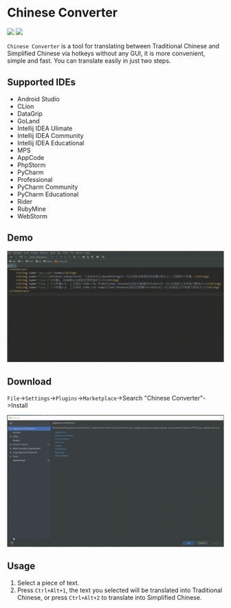 # Chinese Converter

[![](https://img.shields.io/badge/JetBrains-Intellij_Based-green.svg?style=flat-square)](https://pub.dev/packages/telebot)
[![](https://img.shields.io/badge/Version-2.0.0-blue.svg?style=flat-square)](https://dart.dev)

`Chinese Converter` is a tool for translating between Traditional Chinese and Simplified Chinese via hotkeys without any GUI, 
it is more convenient, simple and fast. You can translate easily in just two steps.

## Supported IDEs
+ Android Studio
+ CLion
+ DataGrip
+ GoLand
+ Intellij IDEA Ulimate
+ Intellij IDEA Community
+ Intellij IDEA Educational
+ MPS
+ AppCode
+ PhpStorm
+ PyCharm
+ Professional
+ PyCharm Community
+ PyCharm Educational
+ Rider
+ RubyMine
+ WebStorm

## Demo

![](demo/demo.gif)

## Download

`File`->`Settings`->`Plugins`->`Marketplace`->Search "Chinese Converter"->Install

![](demo/download.gif)

## Usage

1. Select a piece of text.
2. Press `Ctrl+Alt+1`, the text you selected will be translated into Traditional Chinese, or press `Ctrl+Alt+2` to translate into Simplified Chinese.
